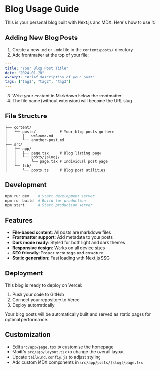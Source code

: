 # Blog Usage Guide

This is your personal blog built with Next.js and MDX. Here's how to use it:

## Adding New Blog Posts

1. Create a new `.md` or `.mdx` file in the `content/posts/` directory
2. Add frontmatter at the top of your file:

```yaml
---
title: "Your Blog Post Title"
date: "2024-01-20"
excerpt: "Brief description of your post"
tags: ["tag1", "tag2", "tag3"]
---
```

3. Write your content in Markdown below the frontmatter
4. The file name (without extension) will become the URL slug

## File Structure

```
├── content/
│   └── posts/           # Your blog posts go here
│       ├── welcome.md
│       └── another-post.md
├── src/
│   ├── app/
│   │   ├── page.tsx     # Blog listing page
│   │   └── posts/[slug]/
│   │       └── page.tsx # Individual post page
│   └── lib/
│       └── posts.ts     # Blog post utilities
```

## Development

```bash
npm run dev    # Start development server
npm run build  # Build for production
npm start      # Start production server
```

## Features

- **File-based content**: All posts are markdown files
- **Frontmatter support**: Add metadata to your posts
- **Dark mode ready**: Styled for both light and dark themes
- **Responsive design**: Works on all device sizes
- **SEO friendly**: Proper meta tags and structure
- **Static generation**: Fast loading with Next.js SSG

## Deployment

This blog is ready to deploy on Vercel:

1. Push your code to GitHub
2. Connect your repository to Vercel
3. Deploy automatically

Your blog posts will be automatically built and served as static pages for optimal performance.

## Customization

- Edit `src/app/page.tsx` to customize the homepage
- Modify `src/app/layout.tsx` to change the overall layout
- Update `tailwind.config.js` to adjust styling
- Add custom MDX components in `src/app/posts/[slug]/page.tsx`